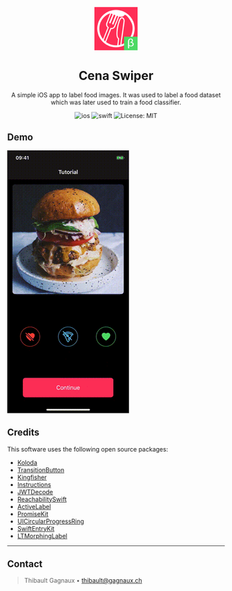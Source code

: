 <!-- <table align="center"><tr><td align="center" width="9999"> -->
<div align="center">
<img src="cena-logo.png" width="100"/>

# Cena Swiper

A simple iOS app to label food images. It was used to label a food dataset which
was later used to train a food classifier.

![ios](https://img.shields.io/badge/platform-iOS-blue)
![swift](https://img.shields.io/static/v1?label=Swift&message=4.2&color=blue&logo=swift)
![License: MIT](https://img.shields.io/badge/License-MIT-yellow.svg)
</div>

## Demo

![demo-gif](cena.gif)

## Credits

This software uses the following open source packages:

- [Koloda](https://github.com/Yalantis/Koloda)
- [TransitionButton](https://github.com/AladinWay/TransitionButton)
- [Kingfisher](https://github.com/onevcat/Kingfisher)
- [Instructions](https://github.com/ephread/Instructions)
- [JWTDecode](https://github.com/auth0/JWTDecode.swift)
- [ReachabilitySwift](https://github.com/ashleymills/Reachability.swift)
- [ActiveLabel](https://github.com/optonaut/ActiveLabel.swift)
- [PromiseKit](https://github.com/mxcl/PromiseKit)
- [UICircularProgressRing](https://github.com/luispadron/UICircularProgressRing)
- [SwiftEntryKit](https://github.com/huri000/SwiftEntryKit)
- [LTMorphingLabel](ltmorphinglabel)

---

## Contact
> Thibault Gagnaux • <thibault@gagnaux.ch>